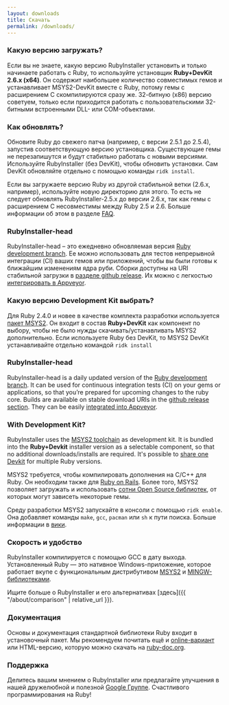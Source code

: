 ```yaml
---
layout: downloads
title: Скачать
permalink: /downloads/
---
```

### Какую версию загружать?

Если вы не знаете, какую версию RubyInstaller установить и только начинаете работать с Ruby, то используйте
установщик <b>Ruby+DevKit 2.6.x (x64)</b>. Он содержит наибольшее количество совместимых гемов и устанавливает
MSYS2-DevKit вместе с Ruby, потому гемы с расширением C скомпилируются сразу же. 32-битную (x86) версию советуем,
только если приходится работать с пользовательскими 32-битными встроенными DLL- или COM-объектами.

### Как обновлять?

Обновите Ruby до свежего патча (например, с версии 2.5.1 до 2.5.4), запустив соответствующую версию установщика.
Существующие гемы не перезапишутся и будут стабильно работать с новыми версиями. Используйте RubyInstaller
(без DevKit), чтобы обновить установки. Сам DevKit обновляйте отдельно с помощью команды `ridk install`.

Если вы загружаете версию Ruby из другой стабильной ветки (2.6.x, например), используйте новую директорию для этого.
То есть не следует обновлять RubyInstaller-2.5.x до версии 2.6.x, так как гемы с расширением C несовместимы между
Ruby 2.5 и 2.6. Больше информации об этом в разделе [FAQ](https://github.com/oneclick/rubyinstaller2/wiki/FAQ#user-content-update-install).

### RubyInstaller-head

RubyInstaller-head – это ежедневно обновляемая версия [Ruby development branch](https://github.com/ruby/ruby/).
Ее можно использовать для тестов непрерывной интеграции (CI) ваших гемов или приложений, чтобы вы были готовы к ближайшим изменениям ядра руби. 
Сборки доступны на URI стабильной загрузки в [разделе github release](https://github.com/oneclick/rubyinstaller2/releases/tag/rubyinstaller-head).
Их можно с легкостью [интегрировать в Appveyor](https://github.com/oneclick/rubyinstaller2/wiki/For-gem-developers#user-content-appveyor).

### Какую версию Development Kit выбрать?

Для Ruby 2.4.0 и новее в качестве комплекта разработки используется [пакет MSYS2](http://www.msys2.org). Он входит в
состав <b>Ruby+DevKit</b> как компонент по выбору, чтобы не было нужды скачивать/устанавливать MSYS2 дополнительно.
Если используете Ruby без DevKit, то MSYS2 DevKit устанавливайте отдельно командой `ridk install`

### RubyInstaller-head

RubyInstaller-head is a daily updated version of the [Ruby development branch](https://github.com/ruby/ruby/).
It can be used for continuous integration tests (CI) on your gems or applications, so that you’re prepared for upcoming changes to the ruby core.
Builds are available on stable download URIs in the [github release section](https://github.com/oneclick/rubyinstaller2/releases/tag/rubyinstaller-head).
They can be easily [integrated into Appveyor](https://github.com/oneclick/rubyinstaller2/wiki/For-gem-developers#user-content-appveyor).

### With Development Kit?

RubyInstaller uses the [MSYS2 toolchain](http://www.msys2.org) as development kit.
It is bundled into the <b>Ruby+Devkit</b> installer version as a selectable component, so that no additional downloads/installs are required.
It's possible to [share one Devkit](https://github.com/oneclick/rubyinstaller2/wiki/FAQ#user-content-shared-devkit) for multiple Ruby versions.

MSYS2 требуется, чтобы компилировать дополнения на C/C++ для Ruby. Он необходим также для [Ruby on Rails](http://rubyonrails.org/). 
Более того, MSYS2 позволяет загружать и использовать [сотни Open Source библиотек](https://github.com/Alexpux/MINGW-packages), 
от которых могут зависеть некоторые гемы.

Среду разработки MSYS2 запускайте в консоли с помощью `ridk enable`. Она добавляет команды `make`, `gcc`, `pacman` 
или `sh` к пути поиска. Больше информации в [вики](https://github.com/oneclick/rubyinstaller2/wiki/The-ridk-tool).

### Скорость и  удобство

RubyInstaller компилируется с помощью GCC в дату выхода. Установленный Ruby — это нативное Windows-приложение,
которое работает вкупе с функциональным дистрибутивом [MSYS2](http://www.msys2.org) и
[MINGW-библиотеками](https://github.com/Alexpux/MINGW-packages).

Ищите больше о RubyInstaller и его альтернативах [здесь]({{ "/about/comparison" | relative_url }}).

### Документация

Основы и документация стандартной библиотеки Ruby входит в установочный пакет. Мы рекомендуем почитать ещё и
[online-вариант](https://ruby-doc.org/) или HTML-версию, которую можно скачать на [ruby-doc.org](https://ruby-doc.org/downloads/).

### Поддержка

Делитесь вашим мнением о RubyInstaller или предлагайте улучшения в нашей дружелюбной и полезной 
[Google Группе](http://groups.google.com/group/rubyinstaller). Счастливого программирования на Ruby!

